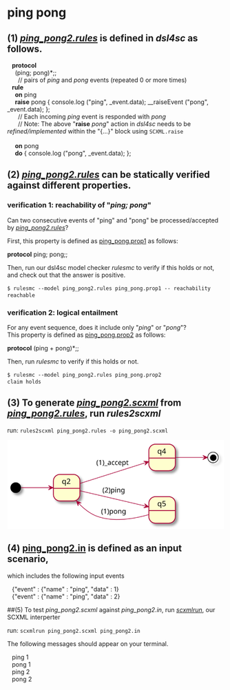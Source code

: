 # ping pong

## (1) [*ping\_pong2.rules*](ping_pong2.rules) is defined in *dsl4sc* as follows.

&ensp; **protocol**  
&ensp;&ensp; (ping; pong)\*;;  
&ensp;&ensp;&ensp; // pairs of *ping* and *pong* events (repeated 0 or more times)  
&ensp; **rule**  
&ensp;&ensp; **on** ping  
&ensp;&ensp; **raise** pong { console.log ("ping", \_event.data); \_\_raiseEvent ("pong", \_event.data); };  
&ensp;&ensp;&ensp; // Each incoming *ping* event is responded with _pong_  
&ensp;&ensp;&ensp; // Note: The above "**raise** _pong_" action in _dsl4sc_ needs to be _refined/implemented_ within the "{...}" block using `SCXML.raise`  
&ensp;  
&ensp;&ensp; **on** pong  
&ensp;&ensp; **do** { console.log ("pong", \_event.data); };  

## (2) [*ping\_pong2.rules*](ping_pong2.rules) can be statically verified against different properties.

### verification 1: reachability of "_ping; pong_"

Can two consecutive events of "ping" and "pong" be processed/accepted by [*ping\_pong2.rules*](ping_pong2.rules)?

First, this property is defined as [ping\_pong.prop1](ping_pong.prop1) as follows:

**protocol** ping; pong;;

Then, run our dsl4sc model checker _rulesmc_ to verify if this holds or not,
and check out that the answer is positive.

```
$ rulesmc --model ping_pong2.rules ping_pong.prop1 -- reachability  
reachable
```

### verification 2: logical entailment

For any event sequence, does it include only "_ping_" or "_pong_"?  
This property is defined as [ping\_pong.prop2](ping_pong.prop2) as follows:

**protocol** (ping + pong)*;;

Then, run _rulesmc_ to verify if this holds or not.

```
$ rulesmc --model ping_pong2.rules ping_pong.prop2  
claim holds
```

## (3) To generate [*ping\_pong2.scxml*](ping_pong2.scxml) from [*ping\_pong2.rules*](ping_pong2.rules), run _rules2scxml_

run: `rules2scxml ping_pong2.rules -o ping_pong2.scxml`

![statechart](ping_pong2.svg)

## (4) [ping\_pong2.in](ping_pong2.in) is defined as an input scenario,
which includes the following input events

&ensp; {"event" : {"name" : "ping", "data" : 1}  
&ensp; {"event" : {"name" : "ping", "data" : 2}

##(5) To test *ping\_pong2.scxml* against *ping\_pong2.in*, run [_scxmlrun_](https://github.com/ldltools/scxmlrun), our SCXML interperter

run: `scxmlrun ping_pong2.scxml ping_pong2.in`

The following messages should appear on your terminal.

&ensp; ping 1  
&ensp; pong 1  
&ensp; ping 2  
&ensp; pong 2  

